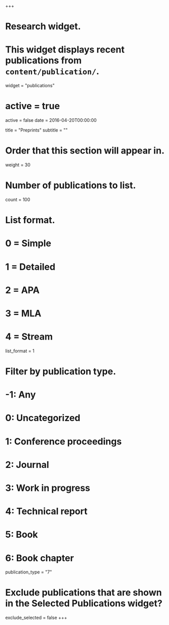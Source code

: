 +++
# Research widget.
# This widget displays recent publications from `content/publication/`.
widget = "publications"
# active = true
active = false
date = 2016-04-20T00:00:00

title = "Preprints"
subtitle = ""

# Order that this section will appear in.
weight = 30

# Number of publications to list.
count = 100

# List format.
#   0 = Simple
#   1 = Detailed
#   2 = APA
#   3 = MLA
#   4 = Stream
list_format = 1

# Filter by publication type.
# -1: Any
#  0: Uncategorized
#  1: Conference proceedings
#  2: Journal
#  3: Work in progress
#  4: Technical report
#  5: Book
#  6: Book chapter
publication_type = "7"

# Exclude publications that are shown in the Selected Publications widget?
exclude_selected = false
+++
